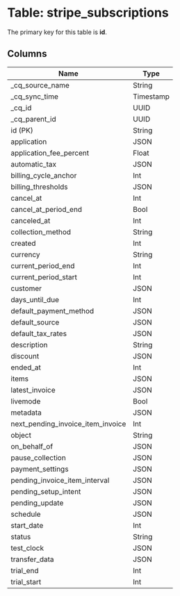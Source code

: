 # Table: stripe_subscriptions

The primary key for this table is **id**.

## Columns

| Name          | Type          |
| ------------- | ------------- |
|_cq_source_name|String|
|_cq_sync_time|Timestamp|
|_cq_id|UUID|
|_cq_parent_id|UUID|
|id (PK)|String|
|application|JSON|
|application_fee_percent|Float|
|automatic_tax|JSON|
|billing_cycle_anchor|Int|
|billing_thresholds|JSON|
|cancel_at|Int|
|cancel_at_period_end|Bool|
|canceled_at|Int|
|collection_method|String|
|created|Int|
|currency|String|
|current_period_end|Int|
|current_period_start|Int|
|customer|JSON|
|days_until_due|Int|
|default_payment_method|JSON|
|default_source|JSON|
|default_tax_rates|JSON|
|description|String|
|discount|JSON|
|ended_at|Int|
|items|JSON|
|latest_invoice|JSON|
|livemode|Bool|
|metadata|JSON|
|next_pending_invoice_item_invoice|Int|
|object|String|
|on_behalf_of|JSON|
|pause_collection|JSON|
|payment_settings|JSON|
|pending_invoice_item_interval|JSON|
|pending_setup_intent|JSON|
|pending_update|JSON|
|schedule|JSON|
|start_date|Int|
|status|String|
|test_clock|JSON|
|transfer_data|JSON|
|trial_end|Int|
|trial_start|Int|